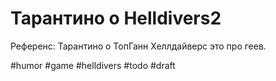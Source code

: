 # Тарантино о Helldivers2

Референс: Тарантино о ТопГанн
Хеллдайверс это про геев.

#humor #game #helldivers #todo
#draft